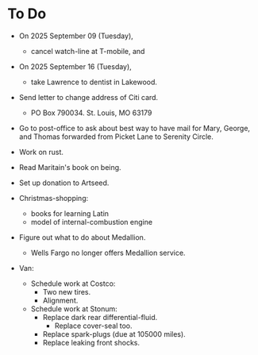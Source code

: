 # To Do

- On 2025 September 09 (Tuesday),
  - cancel watch-line at T-mobile, and

- On 2025 September 16 (Tuesday),
  - take Lawrence to dentist in Lakewood.

- Send letter to change address of Citi card.
  - PO Box 790034. St. Louis, MO 63179
 
- Go to post-office to ask about best way to
  have mail for Mary, George, and Thomas
  forwarded from Picket Lane to Serenity
  Circle.

- Work on rust.

- Read Maritain's book on being.

- Set up donation to Artseed.

- Christmas-shopping:
  - books for learning Latin
  - model of internal-combustion engine

- Figure out what to do about Medallion.
  - Wells Fargo no longer offers Medallion
    service.

- Van:
  - Schedule work at Costco:
    - Two new tires.
    - Alignment.
  - Schedule work at Stonum:
    - Replace dark rear differential-fluid.
      - Replace cover-seal too.
    - Replace spark-plugs (due at 105000
      miles).
    - Replace leaking front shocks.

<!-- EOF -->
